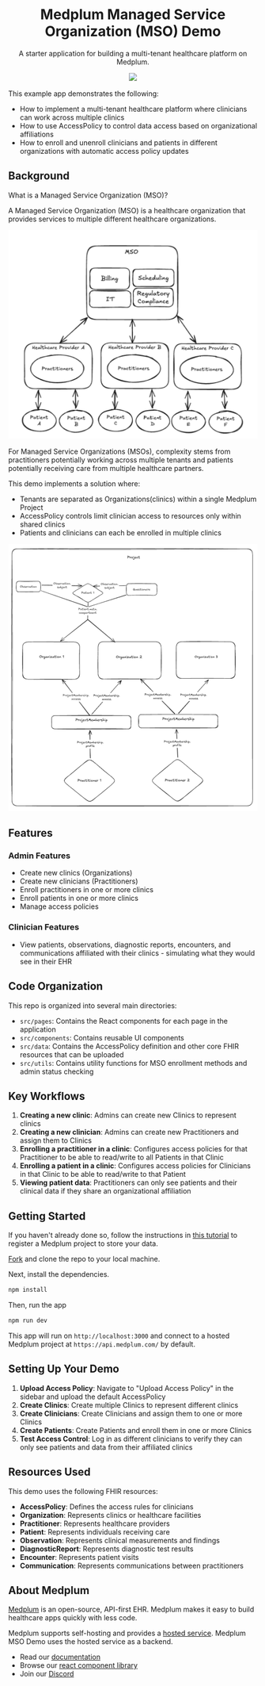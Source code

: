 <h1 align="center">Medplum Managed Service Organization (MSO) Demo</h1>
<p align="center">A starter application for building a multi-tenant healthcare platform on Medplum.</p>
<p align="center">
<a href="https://github.com/medplum/medplum-mso-demo/blob/main/LICENSE.txt">
    <img src="https://img.shields.io/badge/license-Apache-blue.svg" />
  </a>
</p>

This example app demonstrates the following:

- How to implement a multi-tenant healthcare platform where clinicians can work across multiple clinics
- How to use AccessPolicy to control data access based on organizational affiliations
- How to enroll and unenroll clinicians and patients in different organizations with automatic access policy updates


## Background
What is a Managed Service Organization (MSO)?

A Managed Service Organization (MSO) is a healthcare organization that provides services to multiple different healthcare organizations. 

<img src="./public/mso-diagram.png" alt="MSO Diagram" />

For Managed Service Organizations (MSOs), complexity stems from practitioners potentially working across multiple tenants and patients potentially receiving care from multiple healthcare partners.

This demo implements a solution where:
- Tenants are separated as Organizations(clinics) within a single Medplum Project
- AccessPolicy controls limit clinician access to resources only within shared clinics
- Patients and clinicians can each be enrolled in multiple clinics

<img src="./public/how-it-works.png" alt="How it works" />

## Features

### Admin Features
- Create new clinics (Organizations)
- Create new clinicians (Practitioners)
- Enroll practitioners in one or more clinics
- Enroll patients in one or more clinics
- Manage access policies

### Clinician Features
- View patients, observations, diagnostic reports, encounters, and communications affiliated with their clinics - simulating what they would see in their EHR


## Code Organization

This repo is organized into several main directories:

- `src/pages`: Contains the React components for each page in the application
- `src/components`: Contains reusable UI components
- `src/data`: Contains the AccessPolicy definition and other core FHIR resources that can be uploaded
- `src/utils`: Contains utility functions for MSO enrollment methods and admin status checking

## Key Workflows

1. **Creating a new clinic**: Admins can create new Clinics to represent clinics
2. **Creating a new clinician**: Admins can create new Practitioners and assign them to Clinics
3. **Enrolling a practitioner in a clinic**: Configures access policies for that Practitioner to be able to read/write to all Patients in that Clinic
4. **Enrolling a patient in a clinic**: Configures access policies for Clinicians in that Clinic to be able to read/write to that Patient
5. **Viewing patient data**: Practitioners can only see patients and their clinical data if they share an organizational affiliation

## Getting Started

If you haven't already done so, follow the instructions in [this tutorial](https://www.medplum.com/docs/tutorials/register) to register a Medplum project to store your data.

[Fork](https://github.com/medplum/medplum-mso-demo/fork) and clone the repo to your local machine.

Next, install the dependencies.

```bash
npm install
```

Then, run the app

```bash
npm run dev
```

This app will run on `http://localhost:3000` and connect to a hosted Medplum project at `https://api.medplum.com/` by default.

## Setting Up Your Demo

1. **Upload Access Policy**: Navigate to "Upload Access Policy" in the sidebar and upload the default AccessPolicy
2. **Create Clinics**: Create multiple Clinics to represent different clinics
3. **Create Clinicians**: Create Clinicians and assign them to one or more Clinics
4. **Create Patients**: Create Patients and enroll them in one or more Clinics
5. **Test Access Control**: Log in as different clinicians to verify they can only see patients and data from their affiliated clinics

## Resources Used

This demo uses the following FHIR resources:
- **AccessPolicy**: Defines the access rules for clinicians
- **Organization**: Represents clinics or healthcare facilities
- **Practitioner**: Represents healthcare providers
- **Patient**: Represents individuals receiving care
- **Observation**: Represents clinical measurements and findings
- **DiagnosticReport**: Represents diagnostic test results
- **Encounter**: Represents patient visits
- **Communication**: Represents communications between practitioners

## About Medplum

[Medplum](https://www.medplum.com/) is an open-source, API-first EHR. Medplum makes it easy to build healthcare apps quickly with less code.

Medplum supports self-hosting and provides a [hosted service](https://app.medplum.com/). Medplum MSO Demo uses the hosted service as a backend.

- Read our [documentation](https://www.medplum.com/docs)
- Browse our [react component library](https://storybook.medplum.com/)
- Join our [Discord](https://discord.gg/medplum) 